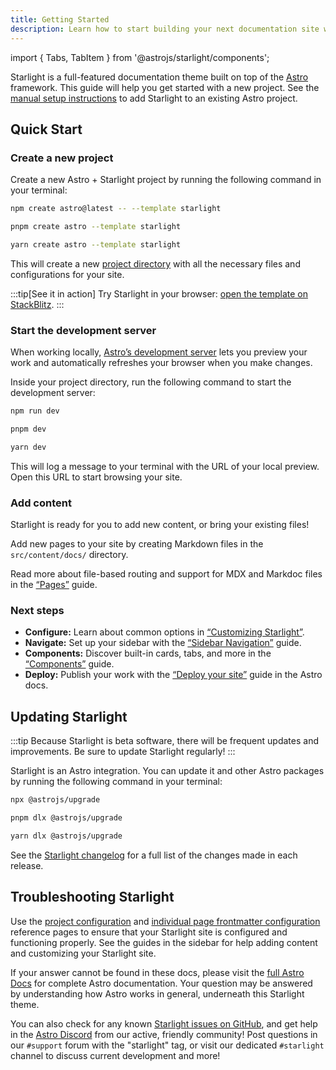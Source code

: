 ```yaml
---
title: Getting Started
description: Learn how to start building your next documentation site with Starlight by Astro.
---
```


import { Tabs, TabItem } from '@astrojs/starlight/components';

Starlight is a full-featured documentation theme built on top of the [Astro](https://astro.build) framework.
This guide will help you get started with a new project.
See the [manual setup instructions](/manual-setup/) to add Starlight to an existing Astro project.

## Quick Start

### Create a new project

Create a new Astro + Starlight project by running the following command in your terminal:

<Tabs syncKey="pkg">
<TabItem label="npm">

```sh
npm create astro@latest -- --template starlight
```

</TabItem>
<TabItem label="pnpm">

```sh
pnpm create astro --template starlight
```

</TabItem>
<TabItem label="Yarn">

```sh
yarn create astro --template starlight
```

</TabItem>
</Tabs>

This will create a new [project directory](/guides/project-structure/) with all the necessary files and configurations for your site.

:::tip[See it in action]
Try Starlight in your browser:
[open the template on StackBlitz](https://stackblitz.com/github/withastro/starlight/tree/main/examples/basics).
:::

### Start the development server

When working locally, [Astro’s development server](https://docs.astro.build/en/reference/cli-reference/#astro-dev) lets you preview your work and automatically refreshes your browser when you make changes.

Inside your project directory, run the following command to start the development server:

<Tabs syncKey="pkg">
<TabItem label="npm">

```sh
npm run dev
```

</TabItem>
<TabItem label="pnpm">

```sh
pnpm dev
```

</TabItem>
<TabItem label="Yarn">

```sh
yarn dev
```

</TabItem>
</Tabs>

This will log a message to your terminal with the URL of your local preview.
Open this URL to start browsing your site.

### Add content

Starlight is ready for you to add new content, or bring your existing files!

Add new pages to your site by creating Markdown files in the `src/content/docs/` directory.

Read more about file-based routing and support for MDX and Markdoc files in the [“Pages”](/guides/pages/) guide.

### Next steps

- **Configure:** Learn about common options in [“Customizing Starlight”](/guides/customization/).
- **Navigate:** Set up your sidebar with the [“Sidebar Navigation”](/guides/sidebar/) guide.
- **Components:** Discover built-in cards, tabs, and more in the [“Components”](/components/using-components/) guide.
- **Deploy:** Publish your work with the [“Deploy your site”](https://docs.astro.build/en/guides/deploy/) guide in the Astro docs.

## Updating Starlight

:::tip
Because Starlight is beta software, there will be frequent updates and improvements.
Be sure to update Starlight regularly!
:::

Starlight is an Astro integration. You can update it and other Astro packages by running the following command in your terminal:

<Tabs syncKey="pkg">
<TabItem label="npm">

```sh
npx @astrojs/upgrade
```

</TabItem>
<TabItem label="pnpm">

```sh
pnpm dlx @astrojs/upgrade
```

</TabItem>
<TabItem label="Yarn">

```sh
yarn dlx @astrojs/upgrade
```

</TabItem>
</Tabs>

See the [Starlight changelog](https://github.com/withastro/starlight/blob/main/packages/starlight/CHANGELOG) for a full list of the changes made in each release.

## Troubleshooting Starlight

Use the [project configuration](/reference/configuration/) and [individual page frontmatter configuration](/reference/frontmatter/) reference pages to ensure that your Starlight site is configured and functioning properly.
See the guides in the sidebar for help adding content and customizing your Starlight site.

If your answer cannot be found in these docs, please visit the [full Astro Docs](https://docs.astro.build) for complete Astro documentation.
Your question may be answered by understanding how Astro works in general, underneath this Starlight theme.

You can also check for any known [Starlight issues on GitHub](https://github.com/withastro/starlight/issues), and get help in the [Astro Discord](https://astro.build/chat/) from our active, friendly community! Post questions in our `#support` forum with the "starlight" tag, or visit our dedicated `#starlight` channel to discuss current development and more!